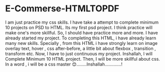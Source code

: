 # E-Commerse-HTMLTOPDF

I am just practice my css skills. I have take a attempt to complete minimum 10 projects on PSD to HTML. Its my first psd project. I think practice will make one's more skillful. So, I should have practice more and more.
I have already started my project. To completing this HTML, i have already learn many new skills. Specially , from this HTML i have strongly learn on image overlay text, hover , css after-before, a little bit about flexbox , transition , 
transform etc. Now, I have to just continuous my project. Inshallah, I will Complete Minimum 10 HTML project. 
Then, I will be more skillful about css. In a word , i will be a css master 😊........Inshallah.............!
